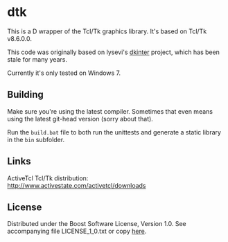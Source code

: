 # dtk

This is a D wrapper of the Tcl/Tk graphics library. It's based on Tcl/Tk v8.6.0.0.

This code was originally based on lysevi's [dkinter](https://github.com/lysevi/dkinter) project, which has been stale for many years.

Currently it's only tested on Windows 7.

## Building

Make sure you're using the latest compiler. Sometimes that even means using the latest git-head version
(sorry about that).

Run the `build.bat` file to both run the unittests and generate a static library in the `bin` subfolder.

## Links

ActiveTcl Tcl/Tk distribution: http://www.activestate.com/activetcl/downloads

## License

Distributed under the Boost Software License, Version 1.0.
See accompanying file LICENSE_1_0.txt or copy [here][BoostLicense].

[BoostLicense]: http://www.boost.org/LICENSE_1_0.txt
